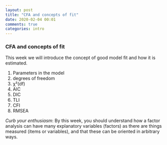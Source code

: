 ```yaml
---
layout: post
title: "CFA and concepts of fit"
date: 2020-02-04 00:01
comments: true
categories: intro
---
```


<a name="top"></a>
### CFA and concepts of fit

This week we will introduce the concept of good model fit and how it is estimated.

1. Parameters in the model
2. degrees of freedom
3. χ²(df)
4. AIC
5. DIC
6. TLI
7. CFI
8. RMSEA


*Curb your enthusiasm*: By this week, you should understand how a factor analysis can have many explanatory variables (factors) as there are things measured (items or variables), and that these can be oriented in arbitrary ways. 

